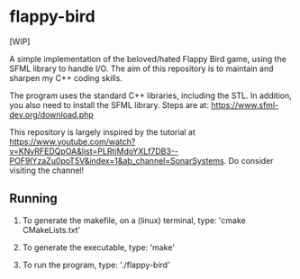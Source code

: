 # flappy-bird
[WIP]

A simple implementation of the beloved/hated Flappy Bird game, using the SFML library to handle I/O. The aim of this repository is to maintain and sharpen my C++ coding skills.

The program uses the standard C++ libraries, including the STL. In addition, you also need to install the SFML library. Steps are at: https://www.sfml-dev.org/download.php

This repository is largely inspired by the tutorial at https://www.youtube.com/watch?v=KNvRFEDQpOA&list=PLRtjMdoYXLf7DB3--POF9lYzaZu0poT5V&index=1&ab_channel=SonarSystems. Do consider visiting the channel!

## Running

1. To generate the makefile, on a (linux) terminal, type: 'cmake CMakeLists.txt'

2. To generate the executable, type: 'make'

3. To run the program, type: './flappy-bird'
